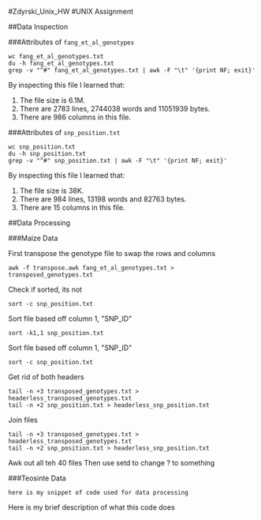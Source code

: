 #Zdyrski_Unix_HW
#UNIX Assignment

##Data Inspection

###Attributes of `fang_et_al_genotypes`

```
wc fang_et_al_genotypes.txt
du -h fang_et_al_genotypes.txt
grep -v "^#" fang_et_al_genotypes.txt | awk -F "\t" '{print NF; exit}'
```

By inspecting this file I learned that:

1. The file size is 6.1M.
2. There are 2783 lines, 2744038 words and 11051939 bytes.
3. There are 986 columns in this file.

###Attributes of `snp_position.txt`

```
wc snp_position.txt
du -h snp_position.txt
grep -v "^#" snp_position.txt | awk -F "\t" '{print NF; exit}'

```

By inspecting this file I learned that:

1. The file size is 38K.
2. There are 984 lines, 13198 words and 82763 bytes.
3. There are 15 columns in this file.

##Data Processing

###Maize Data

First transpose the genotype file to swap the rows and columns

```
awk -f transpose.awk fang_et_al_genotypes.txt > transposed_genotypes.txt

```

Check if sorted, its not
```
sort -c snp_position.txt
```

Sort file based off column 1, "SNP_ID"
```
sort -k1,1 snp_position.txt
```

Sort file based off column 1, "SNP_ID"
```
sort -c snp_position.txt
```

Get rid of both headers
```
tail -n +3 transposed_genotypes.txt > headerless_transposed_genotypes.txt
tail -n +2 snp_position.txt > headerless_snp_position.txt
```

Join files
```
tail -n +3 transposed_genotypes.txt > headerless_transposed_genotypes.txt
tail -n +2 snp_position.txt > headerless_snp_position.txt
```

Awk out all teh 40 files
Then use setd to change ? to something

###Teosinte Data

```
here is my snippet of code used for data processing
```

Here is my brief description of what this code does
